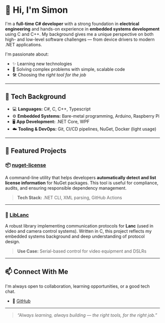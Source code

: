 # 👋 Hi, I'm Simon

I'm a **full-time C# developer** with a strong foundation in **electrical engineering** and hands-on experience in **embedded systems development** using C and C++. My background gives me a unique perspective on both high- and low-level software challenges — from device drivers to modern .NET applications.

I'm passionate about:
- ✨ Learning new technologies
- 🧠 Solving complex problems with simple, scalable code
- 🛠 Choosing the *right tool for the job*

---

## 🔧 Tech Background

- 💻 **Languages:** C#, C, C++, Typescript
- ⚙️ **Embedded Systems:** Bare-metal programming, Arduino, Raspberry Pi
- 🖥 **App Development:** .NET Core, WPF
- ☁️ **Tooling & DevOps:** Git, CI/CD pipelines, NuGet, Docker (light usage)

---

## 🚀 Featured Projects

### 📦 [nuget-license](https://github.com/sensslen/nuget-license)
A command-line utility that helps developers **automatically detect and list license information** for NuGet packages. This tool is useful for compliance, audits, and ensuring responsible dependency management.

> **Tech Stack:** .NET CLI, XML parsing, GitHub Actions

---

### 📡 [LibLanc](https://github.com/sensslen/LibLanc)
A robust library implementing communication protocols for **Lanc** (used in video and camera control systems). Written in C, this project reflects my embedded systems background and deep understanding of protocol design.

> **Use Case:** Serial-based control for video equipment and DSLRs

---

## 📫 Connect With Me

I'm always open to collaboration, learning opportunities, or a good tech chat.

- 🐙 [GitHub](https://github.com/sensslen)

---

> _“Always learning, always building — the right tools, for the right job.”_

